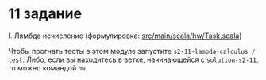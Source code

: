 # 11 задание

I. Лямбда исчисление (формулировка: [src/main/scala/hw/Task.scala](src/main/scala/hw/Task.scala)) 

Чтобы прогнать тесты в этом модуле запустите `s2-11-lambda-calculus / test`.
Либо, если вы находитесь в ветке, начинающейся с `solution-s2-11`, то можно командой `hw`.